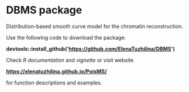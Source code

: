 # DBMS package
Distribution-based smooth curve model for the chromatin reconstruction.

Use the following code to download the package:

**devtools::install_github('https://github.com/ElenaTuzhilina/DBMS')**

Check *R documentation* and *vignette* or visit website 

**https://elenatuzhilina.github.io/PoisMS/**

for function descriptions and examples.
